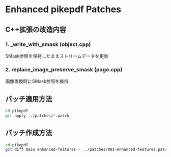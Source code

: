 # Enhanced pikepdf Patches

## C++拡張の改造内容

### 1. _write_with_smask (object.cpp)
SMask参照を保持したままストリームデータを更新

### 2. replace_image_preserve_smask (page.cpp)
画像置換時にSMask参照を維持

## パッチ適用方法
```bash
cd pikepdf
git apply ../patches/*.patch
```

## パッチ作成方法
```bash
cd pikepdf
git diff main enhanced-features > ../patches/001-enhanced-features.patch
```
